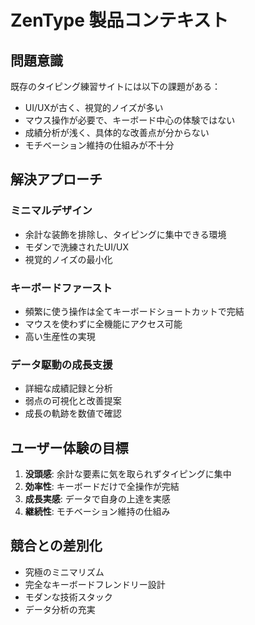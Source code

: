 # ZenType 製品コンテキスト

## 問題意識
既存のタイピング練習サイトには以下の課題がある：
- UI/UXが古く、視覚的ノイズが多い
- マウス操作が必要で、キーボード中心の体験ではない
- 成績分析が浅く、具体的な改善点が分からない
- モチベーション維持の仕組みが不十分

## 解決アプローチ
### ミニマルデザイン
- 余計な装飾を排除し、タイピングに集中できる環境
- モダンで洗練されたUI/UX
- 視覚的ノイズの最小化

### キーボードファースト
- 頻繁に使う操作は全てキーボードショートカットで完結
- マウスを使わずに全機能にアクセス可能
- 高い生産性の実現

### データ駆動の成長支援
- 詳細な成績記録と分析
- 弱点の可視化と改善提案
- 成長の軌跡を数値で確認

## ユーザー体験の目標
1. **没頭感**: 余計な要素に気を取られずタイピングに集中
2. **効率性**: キーボードだけで全操作が完結
3. **成長実感**: データで自身の上達を実感
4. **継続性**: モチベーション維持の仕組み

## 競合との差別化
- 究極のミニマリズム
- 完全なキーボードフレンドリー設計
- モダンな技術スタック
- データ分析の充実

